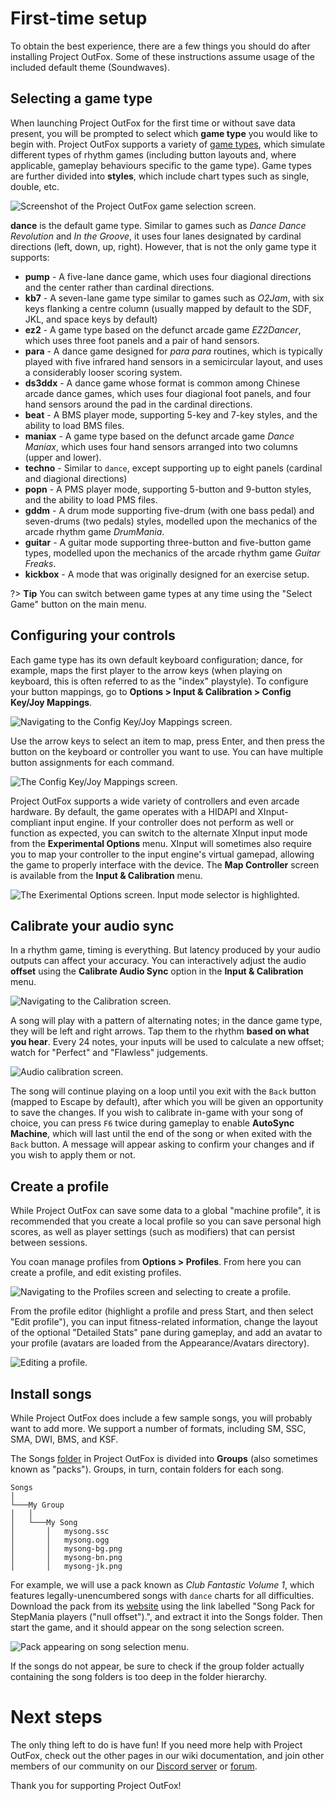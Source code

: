 
# First-time setup

To obtain the best experience, there are a few things you should do after installing Project OutFox. Some of these instructions assume usage of the included default theme (Soundwaves).

## Selecting a game type

When launching Project OutFox for the first time or without save data present, you will be prompted to select which **game type** you would like to begin with. Project OutFox supports a variety of [game types](./game-types), which simulate different types of rhythm games (including button layouts and, where applicable, gameplay behaviours specific to the game type). Game types are further divided into **styles**, which include chart types such as single, double, etc.

![Screenshot of the Project OutFox game selection screen.](./_media/getting-started/select-game-type.png)

**dance** is the default game type. Similar to games such as _Dance Dance Revolution_ and _In the Groove_, it uses four lanes designated by cardinal directions (left, down, up, right). However, that is not the only game type it supports:

* **pump** - A five-lane dance game, which uses four diagional directions and the center rather than cardinal directions.
* **kb7** - A seven-lane game type similar to games such as _O2Jam_, with six keys flanking a centre column (usually mapped by default to the SDF, JKL, and space keys by default)
* **ez2** - A game type based on the defunct arcade game _EZ2Dancer_, which uses three foot panels and a pair of hand sensors.
* **para** - A dance game designed for _para para_ routines, which is typically played with five infrared hand sensors in a semicircular layout, and uses a considerably looser scoring system.
* **ds3ddx** - A dance game whose format is common among Chinese arcade dance games, which uses four diagional foot panels, and four hand sensors around the pad in the cardinal directions.
* **beat** - A BMS player mode, supporting 5-key and 7-key styles, and the ability to load BMS files.
* **maniax** - A game type based on the defunct arcade game _Dance Maniax_, which uses four hand sensors arranged into two columns (upper and lower).
* **techno** - Similar to ``dance``, except supporting up to eight panels (cardinal and diagional directions)
* **popn** - A PMS player mode, supporting 5-button and 9-button styles, and the ability to load PMS files.
* **gddm** - A drum mode supporting five-drum (with one bass pedal) and seven-drums (two pedals) styles, modelled upon the mechanics of the arcade rhythm game _DrumMania_.
* **guitar** - A guitar mode supporting three-button and five-button game types, modelled upon the mechanics of the arcade rhythm game _Guitar Freaks_.
* **kickbox** - A mode that was originally designed for an exercise setup.

?> **Tip** You can switch between game types at any time using the "Select Game" button on the main menu.

## Configuring your controls

Each game type has its own default keyboard configuration; dance, for example, maps the first player to the arrow keys (when playing on keyboard, this is often referred to as the "index" playstyle). To configure your button mappings, go to **Options > Input & Calibration > Config Key/Joy Mappings**. 

![Navigating to the Config Key/Joy Mappings screen.](./_media/getting-started/gotoconfigjoy.jpg)

Use the arrow keys to select an item to map, press Enter, and then press the button on the keyboard or controller you want to use. You can have multiple button assignments for each command.

![The Config Key/Joy Mappings screen.](./_media/getting-started/config-joy.png)

Project OutFox supports a wide variety of controllers and even arcade hardware. By default, the game operates with a HIDAPI and XInput-compliant input engine. If your controller does not perform as well or function as expected, you can switch to the alternate XInput input mode from the **Experimental Options** menu. XInput will sometimes also require you to map your controller to the input engine's virtual gamepad, allowing the game to properly interface with the device. The **Map Controller** screen is available from the **Input & Calibration** menu.

![The Exerimental Options screen. Input mode selector is highlighted.](./_media/getting-started/enable-hidapi.jpg)

## Calibrate your audio sync

In a rhythm game, timing is everything. But latency produced by your audio outputs can affect your accuracy. You can interactively adjust the audio **offset** using the **Calibrate Audio Sync** option in the **Input & Calibration** menu.

![Navigating to the Calibration screen.](./_media/getting-started/calibrate-sync.jpg)

A song will play with a pattern of alternating notes; in the dance game type, they will be left and right arrows. Tap them to the rhythm **based on what you hear**. Every 24 notes, your inputs will be used to calculate a new offset; watch for "Perfect" and "Flawless" judgements.

![Audio calibration screen.](./_media/getting-started/sync-screen.jpg)

The song will continue playing on a loop until you exit with the ``Back`` button (mapped to Escape by default), after which you will be given an opportunity to save the changes. If you wish to calibrate in-game with your song of choice, you can press ``F6`` twice during gameplay to enable **AutoSync Machine**, which will last until the end of the song or when exited with the ``Back`` button. A message will appear asking to confirm your changes and if you wish to apply them or not.

## Create a profile

While Project OutFox can save some data to a global "machine profile", it is recommended that you create a local profile so you can save personal high scores, as well as player settings (such as modifiers) that can persist between sessions.

You coan manage profiles from **Options > Profiles**. From here you can create a profile, and edit existing profiles.

![Navigating to the Profiles screen and selecting to create a profile.](./_media/getting-started/create-profile.jpg)

From the profile editor (highlight a profile and press Start, and then select "Edit profile"), you can input fitness-related information, change the layout of the optional "Detailed Stats" pane during gameplay, and add an avatar to your profile (avatars are loaded from the Appearance/Avatars directory).

![Editing a profile.](./_media/getting-started/profile-screen.jpg)

## Install songs

While Project OutFox does include a few sample songs, you will probably want to add more. We support a number of formats, including SM, SSC, SMA, DWI, BMS, and KSF. 

The Songs [folder](./folders) in Project OutFox is divided into **Groups**  (also sometimes known as "packs"). Groups, in turn, contain folders for each song.

```
Songs
│
└───My Group
│   │   
│   └───My Song
│       │   mysong.ssc
│       │   mysong.ogg
│       │   mysong-bg.png
│       │   mysong-bn.png
│       │   mysong-jk.png
```

For example, we will use a pack known as _Club Fantastic Volume 1_, which features legally-unencumbered songs with ``dance`` charts for all difficulties. Download the pack from its [website](https://wiki.clubfantastic.dance/) using the link labelled "Song Pack for StepMania players ("null offset").", and extract it into the Songs folder. Then start the game, and it should appear on the song selection screen.

![Pack appearing on song selection menu.](./_media/getting-started/songsonwheel.jpg)

If the songs do not appear, be sure to check if the group folder actually containing the song folders is too deep in the folder hierarchy. 

# Next steps

The only thing left to do is have fun! If you need more help with Project OutFox, check out the other pages in our wiki documentation, and join other members of our community on our [Discord server](https://discord.gg/cN4TjgQdcA) or [forum](https://discourse.projectmoon.dance/).

Thank you for supporting Project OutFox!